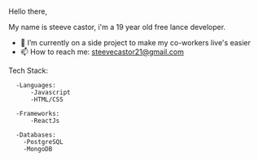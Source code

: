 ### 
Hello there,

  My name is steeve castor, i'm a 19 year old free lance developer.
   - 🔭 I’m currently on a side project to make my co-workers live's easier
   - 📫 How to reach me:
        steevecastor21@gmail.com
   
   Tech Stack:
   
      -Languages:
          -Javascript
          -HTML/CSS
          
      -Frameworks:
          -ReactJs
          
      -Databases:
        -PostgreSQL
        -MongoDB
       
      
      
